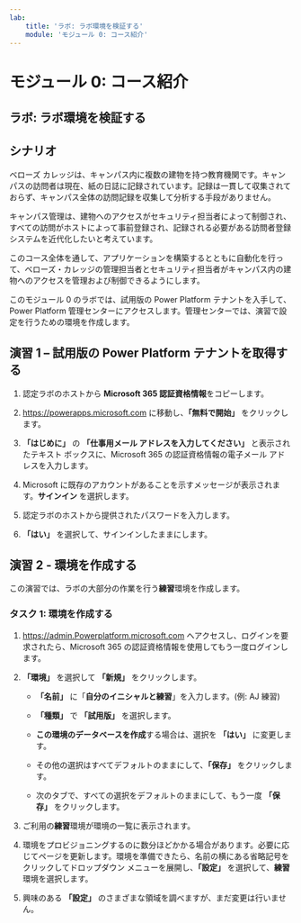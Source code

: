 ```yaml
---
lab:
    title: 'ラボ: ラボ環境を検証する'
    module: 'モジュール 0: コース紹介'
---
```


モジュール 0: コース紹介
=================================

## ラボ: ラボ環境を検証する

シナリオ
--------

ベローズ カレッジは、キャンパス内に複数の建物を持つ教育機関です。キャンパスの訪問者は現在、紙の日誌に記録されています。記録は一貫して収集されておらず、キャンパス全体の訪問記録を収集して分析する手段がありません。

キャンパス管理は、建物へのアクセスがセキュリティ担当者によって制御され、すべての訪問がホストによって事前登録され、記録される必要がある訪問者登録システムを近代化したいと考えています。

このコース全体を通して、アプリケーションを構築するとともに自動化を行って、ベローズ・カレッジの管理担当者とセキュリティ担当者がキャンパス内の建物へのアクセスを管理および制御できるようにします。

このモジュール 0 のラボでは、試用版の Power Platform テナントを入手して、Power Platform 管理センターにアクセスします。管理センターでは、演習で設定を行うための環境を作成します。

演習 1 – 試用版の Power Platform テナントを取得する 
------------------------------------------

1. 認定ラボのホストから **Microsoft 365 認証資格情報**をコピーします。

2. <https://powerapps.microsoft.com> に移動し、**「無料で開始」** をクリックします。

3. **「はじめに」** の **「仕事用メール アドレスを入力してください」** と表示されたテキスト ボックスに、Microsoft 365 の認証資格情報の電子メール アドレスを入力します。

4. Microsoft に既存のアカウントがあることを示すメッセージが表示されます。**サインイン** を選択します。

5. 認定ラボのホストから提供されたパスワードを入力します。 

6. **「はい」** を選択して、サインインしたままにします。


演習 2 - 環境を作成する 
------------------------------------------

この演習では、ラボの大部分の作業を行う**練習**環境を作成します。

### タスク 1: 環境を作成する

1.  <https://admin.Powerplatform.microsoft.com> へアクセスし、ログインを要求されたら、Microsoft 365 の認証資格情報を使用してもう一度ログインします。

2. **「環境」** を選択して **「新規」** をクリックします。

    - **「名前」** に「**自分のイニシャルと練習**」を入力します。(例: AJ 練習)
    
    - **「種類」** で **「試用版」** を選択します。
    
    - **この環境のデータベースを作成**する場合は、選択を **「はい」** に変更します。
    
    - その他の選択はすべてデフォルトのままにして、**「保存」** をクリックします。
    
    - 次のタブで、すべての選択をデフォルトのままにして、もう一度 **「保存」** をクリックします。

3. ご利用の**練習**環境が環境の一覧に表示されます。 

4. 環境をプロビジョニングするのに数分ほどかかる場合があります。必要に応じてページを更新します。環境を準備できたら、名前の横にある省略記号をクリックしてドロップダウン メニューを展開し、**「設定」** を選択して、**練習**環境を選択します。 

5.  興味のある **「設定」** のさまざまな領域を調べますが、まだ変更は行いません。 

